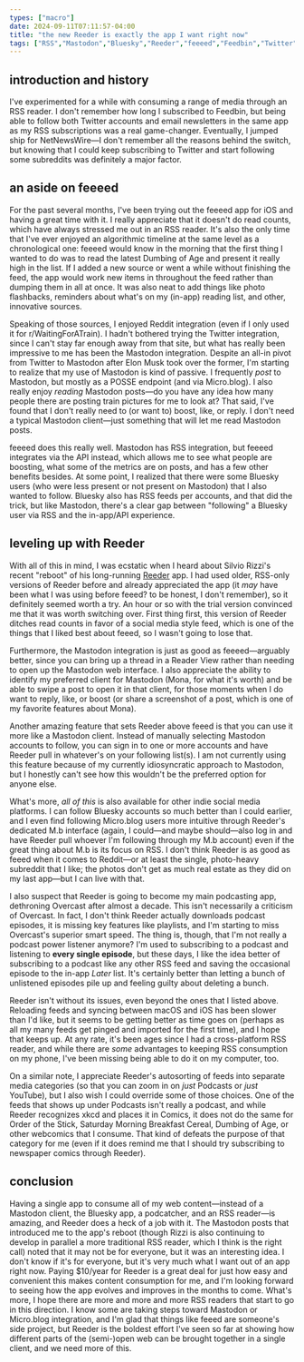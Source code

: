 ```yaml
---
types: ["macro"]
date: 2024-09-11T07:11:57-04:00
title: "the new Reeder is exactly the app I want right now"
tags: ["RSS","Mastodon","Bluesky","Reeder","feeeed","Feedbin","Twitter","Reddit","NetNewsWire","iOS","macOS","Elon Musk","POSSE","Micro.blog","Dumbing of Age","Mona","podcasts","Overcast","xkcd","Order of the Stick","Saturday Morning Breakfast Cereal"]
---
```


## introduction and history

I've experimented for a while with consuming a range of media through an RSS reader. I don't remember how long I subscribed to Feedbin, but being able to follow both Twitter accounts and email newsletters in the same app as my RSS subscriptions was a real game-changer. Eventually, I jumped ship for NetNewsWire—I don't remember all the reasons behind the switch, but knowing that I could keep subscribing to Twitter and start following some subreddits was definitely a major factor. 

## an aside on feeeed

For the past several months, I've been trying out the feeeed app for iOS and having a great time with it. I really appreciate that it doesn't do read counts, which have always stressed me out in an RSS reader. It's also the only time that I've ever enjoyed an algorithmic timeline at the same level as a chronological one: feeeed would know in the morning that the first thing I wanted to do was to read the latest Dumbing of Age and present it really high in the list. If I added a new source or went a while without finishing the feed, the app would work new items in throughout the feed rather than dumping them in all at once. It was also neat to add things like photo flashbacks, reminders about what's on my (in-app) reading list, and other, innovative sources. 

Speaking of those sources, I enjoyed Reddit integration (even if I only used it for r/WaitingForATrain). I hadn't bothered trying the Twitter integration, since I can't stay far enough away from that site, but what has really been impressive to me has been the Mastodon integration. Despite an all-in pivot from Twitter to Mastodon after Elon Musk took over the former, I'm starting to realize that my use of Mastodon is kind of passive. I frequently *post* to Mastodon, but mostly as a POSSE endpoint (and via Micro.blog). I also really enjoy *reading* Mastodon posts—do you have any idea how many people there are posting train pictures for me to look at? That said, I've found that I don't really need to (or want to) boost, like, or reply. I don't need a typical Mastodon client—just something that will let me read Mastodon posts. 

feeeed does this really well. Mastodon has RSS integration, but feeeed integrates via the API instead, which allows me to see what people are boosting, what some of the metrics are on posts, and has a few other benefits besides. At some point, I realized that there were some Bluesky users (who were less present or not present on Mastodon) that I also wanted to follow. Bluesky also has RSS feeds per accounts, and that did the trick, but like Mastodon, there's a clear gap between "following" a Bluesky user via RSS and the in-app/API experience.

## leveling up with Reeder

With all of this in mind, I was ecstatic when I heard about Silvio Rizzi's recent "reboot" of his long-running [Reeder](https://reeder.app) app. I had used older, RSS-only versions of Reeder before and already appreciated the app (it *may* have been what I was using before feeed? to be honest, I don't remember), so it definitely seemed worth a try. An hour or so with the trial version convinced me that it was worth switching over. First thing first, this version of Reeder ditches read counts in favor of a social media style feed, which is one of the things that I liked best about feeed, so I wasn't going to lose that.

Furthermore, the Mastodon integration is just as good as feeeed—arguably better, since you can bring up a thread in a Reader View rather than needing to open up the Mastodon web interface. I also appreciate the ability to identify my preferred client for Mastodon (Mona, for what it's worth) and be able to swipe a post to open it in that client, for those moments when I do want to reply, like, or boost (or share a screenshot of a post, which is one of my favorite features about Mona). 

Another amazing feature that sets Reeder above feeed is that you can use it more like a Mastodon client. Instead of manually selecting Mastodon accounts to follow, you can sign in to one or more accounts and have Reeder pull in whatever's on your following list(s). I am not currently using this feature because of my currently idiosyncratic approach to Mastodon, but I honestly can't see how this wouldn't be the preferred option for anyone else.

What's more, *all of this* is also available for other indie social media platforms. I can follow Bluesky accounts so much better than I could earlier, and I even find following Micro.blog users more intuitive through Reeder's dedicated M.b interface (again, I could—and maybe should—also log in and have Reeder pull whoever I'm following through my M.b account) even if the great thing about M.b is its focus on RSS. I don't think Reeder is as good as feeed when it comes to Reddit—or at least the single, photo-heavy subreddit that I like; the photos don't get as much real estate as they did on my last app—but I can live with that.

I also suspect that Reeder is going to become my main podcasting app, dethroning Overcast after almost a decade. This isn't necessarily a criticism of Overcast. In fact, I don't think Reeder actually downloads podcast episodes, it is missing key features like playlists, and I'm starting to miss Overcast's superior smart speed. The thing is, though, that I'm not really a podcast power listener anymore? I'm used to subscribing to a podcast and listening to **every single episode**, but these days, I like the idea better of subscribing to a podcast like any other RSS feed and saving the occasional episode to the in-app *Later* list. It's certainly better than letting a bunch of unlistened episodes pile up and feeling guilty about deleting a bunch.

Reeder isn't without its issues, even beyond the ones that I listed above. Reloading feeds and syncing between macOS and iOS has been slower than I'd like, but it seems to be getting better as time goes on (perhaps as all my many feeds get pinged and imported for the first time), and I hope that keeps up. At any rate, it's been ages since I had a cross-platform RSS reader, and while there are *some* advantages to keeping RSS consumption on my phone, I've been missing being able to do it on my computer, too. 

On a similar note, I appreciate Reeder's autosorting of feeds into separate media categories (so that you can zoom in on *just* Podcasts or *just* YouTube), but I also wish I could override some of those choices. One of the feeds that shows up under Podcasts isn't really a podcast, and while Reeder recognizes xkcd and places it in Comics, it does not do the same for Order of the Stick, Saturday Morning Breakfast Cereal, Dumbing of Age, or other webcomics that I consume. That kind of defeats the purpose of that category for me (even if it does remind me that I should try subscribing to newspaper comics through Reeder). 

## conclusion

Having a single app to consume all of my web content—instead of a Mastodon client, the Bluesky app, a podcatcher, and an RSS reader—is amazing, and Reeder does a heck of a job with it. The Mastodon posts that introduced me to the app's reboot (though Rizzi is also continuing to develop in parallel a more traditional RSS reader, which I think is the right call) noted that it may not be for everyone, but it was an interesting idea. I don't know if it's for everyone, but it's very much what I want out of an app right now. Paying $10/year for Reeder is a great deal for just how easy and convenient this makes content consumption for me, and I'm looking forward to seeing how the app evolves and improves in the months to come. What's more, I hope there are more and more and more RSS readers that start to go in this direction. I know some are taking steps toward Mastodon or Micro.blog integration, and I'm glad that things like feeed are someone's side project, but Reeder is the boldest effort I've seen so far at showing how different parts of the (semi-)open web can be brought together in a single client, and we need more of this.
